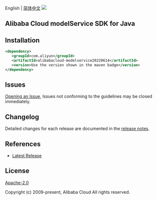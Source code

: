 English | [简体中文](README-CN.md)
![](https://aliyunsdk-pages.alicdn.com/icons/AlibabaCloud.svg)

## Alibaba Cloud modelService SDK for Java

## Installation

```xml
<dependency>
   <groupId>com.aliyun</groupId>
   <artifactId>alibabacloud-modelservice20220614</artifactId>
   <version>Use the version shown in the maven badge</version>
</dependency>
```

## Issues
[Opening an Issue](https://github.com/aliyun/alibabacloud-java-async-sdk/issues/new), Issues not conforming to the guidelines may be closed immediately.

## Changelog
Detailed changes for each release are documented in the [release notes](./ChangeLog.txt).

## References
* [Latest Release](https://github.com/aliyun/alibabacloud-async-java-sdk/)

## License
[Apache-2.0](http://www.apache.org/licenses/LICENSE-2.0)

Copyright (c) 2009-present, Alibaba Cloud All rights reserved.